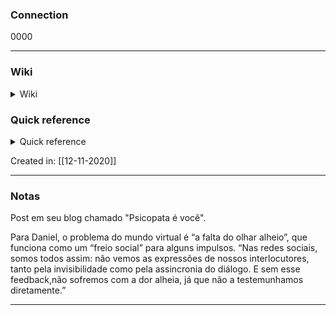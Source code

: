 ### Connection

 0000

---

### Wiki

<details>
	<summary> Wiki </summary>
  <a href="https://www.wikiwand.com/pt/Daniel Martins de Barros">GO!</a>
</details>

### Quick reference

<details>
	<summary> Quick reference </summary>
	
	  Psiquiatra
</details>

Created in: [[12-11-2020]]

---
### Notas
Post em seu blog chamado "Psicopata é você".

Para Daniel, o problema do mundo virtual é “a falta do olhar alheio”, que funciona como um “freio social” para alguns impulsos. “Nas redes sociais, somos todos assim: não vemos as expressões de nossos interlocutores, tanto pela invisibilidade como pela assincronia do diálogo. E sem esse feedback,não sofremos com a dor alheia, já que não a testemunhamos diretamente.”

---